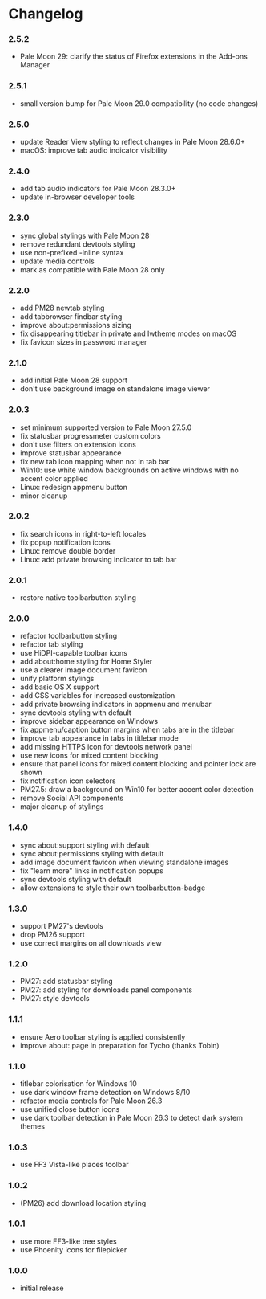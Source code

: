 # Changelog

### 2.5.2
- Pale Moon 29: clarify the status of Firefox extensions in the Add-ons Manager

### 2.5.1
- small version bump for Pale Moon 29.0 compatibility (no code changes)

### 2.5.0
- update Reader View styling to reflect changes in Pale Moon 28.6.0+
- macOS: improve tab audio indicator visibility

### 2.4.0
- add tab audio indicators for Pale Moon 28.3.0+
- update in-browser developer tools

### 2.3.0
- sync global stylings with Pale Moon 28
- remove redundant devtools styling
- use non-prefixed -inline syntax
- update media controls
- mark as compatible with Pale Moon 28 only

### 2.2.0
- add PM28 newtab styling
- add tabbrowser findbar styling
- improve about:permissions sizing
- fix disappearing titlebar in private and lwtheme modes on macOS
- fix favicon sizes in password manager

### 2.1.0
- add initial Pale Moon 28 support
- don't use background image on standalone image viewer

### 2.0.3
- set minimum supported version to Pale Moon 27.5.0
- fix statusbar progressmeter custom colors
- don't use filters on extension icons
- improve statusbar appearance
- fix new tab icon mapping when not in tab bar
- Win10: use white window backgrounds on active windows with no accent color applied
- Linux: redesign appmenu button
- minor cleanup

### 2.0.2
- fix search icons in right-to-left locales
- fix popup notification icons
- Linux: remove double border
- Linux: add private browsing indicator to tab bar

### 2.0.1
- restore native toolbarbutton styling

### 2.0.0
- refactor toolbarbutton styling
- refactor tab styling
- use HiDPI-capable toolbar icons
- add about:home styling for Home Styler
- use a clearer image document favicon
- unify platform stylings
- add basic OS X support
- add CSS variables for increased customization
- add private browsing indicators in appmenu and menubar
- sync devtools styling with default
- improve sidebar appearance on Windows
- fix appmenu/caption button margins when tabs are in the titlebar
- improve tab appearance in tabs in titlebar mode
- add missing HTTPS icon for devtools network panel
- use new icons for mixed content blocking
- ensure that panel icons for mixed content blocking and pointer lock are shown
- fix notification icon selectors
- PM27.5: draw a background on Win10 for better accent color detection
- remove Social API components
- major cleanup of stylings

### 1.4.0
- sync about:support styling with default
- sync about:permissions styling with default
- add image document favicon when viewing standalone images
- fix "learn more" links in notification popups
- sync devtools styling with default
- allow extensions to style their own toolbarbutton-badge

### 1.3.0
- support PM27's devtools
- drop PM26 support
- use correct margins on all downloads view

### 1.2.0
- PM27: add statusbar styling
- PM27: add styling for downloads panel components
- PM27: style devtools

### 1.1.1
- ensure Aero toolbar styling is applied consistently
- improve about: page in preparation for Tycho (thanks Tobin)

### 1.1.0
- titlebar colorisation for Windows 10
- use dark window frame detection on Windows 8/10
- refactor media controls for Pale Moon 26.3
- use unified close button icons
- use dark toolbar detection in Pale Moon 26.3 to detect dark system themes

### 1.0.3
- use FF3 Vista-like places toolbar

### 1.0.2
- (PM26) add download location styling

### 1.0.1
- use more FF3-like tree styles
- use Phoenity icons for filepicker

### 1.0.0
- initial release